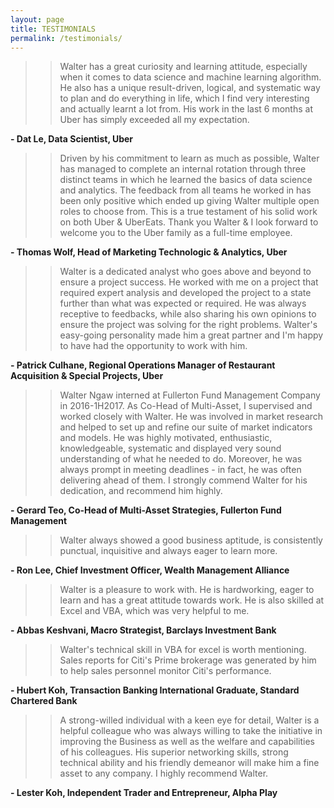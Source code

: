 ```yaml
---
layout: page
title: TESTIMONIALS
permalink: /testimonials/
---
```


>> Walter has a great curiosity and learning attitude, especially when it comes to data science and machine learning algorithm. He also has a unique result-driven, logical, and systematic way to plan and do everything in life, which I find very interesting and actually learnt a lot from. His work in the last 6 months at Uber has simply exceeded all my expectation.

**- Dat Le, Data Scientist, Uber**

>> Driven by his commitment to learn as much as possible, Walter has managed to complete an internal rotation through three distinct teams in which he learned the basics of data science and analytics. The feedback from all teams he worked in has been only positive which ended up giving Walter multiple open roles to choose from. This is a true testament of his solid work on both Uber & UberEats. Thank you Walter & I look forward to welcome you to the Uber family as a full-time employee.

**- Thomas Wolf, Head of Marketing Technologic & Analytics, Uber**

>> Walter is a dedicated analyst who goes above and beyond to ensure a project success. He worked with me on a project that required expert analysis and developed the project to a state further than what was expected or required. He was always receptive to feedbacks, while also sharing his own opinions to ensure the project was solving for the right problems.
Walter's easy-going personality made him a great partner and I'm happy to have had the opportunity to work with him.

**- Patrick Culhane, Regional Operations Manager of Restaurant Acquisition & Special Projects, Uber**

>> Walter Ngaw interned at Fullerton Fund Management Company in 2016-1H2017. As Co-Head of Multi-Asset, I supervised and worked closely with Walter. He was involved in market research and helped to set up and refine our suite of market indicators and models. He was highly motivated, enthusiastic, knowledgeable, systematic and displayed very sound understanding of what he needed to do. Moreover, he was always prompt in meeting deadlines - in fact, he was often delivering ahead of them. I strongly commend Walter for his dedication, and recommend him highly.

**- Gerard Teo, Co-Head of Multi-Asset Strategies, Fullerton Fund Management**

>> Walter always showed a good business aptitude, is consistently punctual, inquisitive and always eager to learn more.

**- Ron Lee, Chief Investment Officer, Wealth Management Alliance**

>> Walter is a pleasure to work with. He is hardworking, eager to learn and has a great attitude towards work. He is also skilled at Excel and VBA, which was very helpful to me.

**- Abbas Keshvani, Macro Strategist, Barclays Investment Bank**

>> Walter's technical skill in VBA for excel is worth mentioning. Sales reports for Citi's Prime brokerage was generated by him to help sales personnel monitor Citi's performance.

**- Hubert Koh, Transaction Banking International Graduate, Standard Chartered Bank**

>> A strong-willed individual with a keen eye for detail, Walter is a helpful colleague who was always willing to take the initiative in improving the Business as well as the welfare and capabilities of his colleagues. His superior networking skills, strong technical ability and his friendly demeanor will make him a fine asset to any company. I highly recommend Walter.

**- Lester Koh, Independent Trader and Entrepreneur, Alpha Play**
